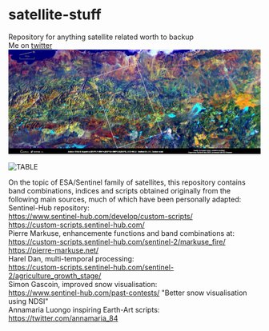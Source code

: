 # satellite-stuff
Repository for anything satellite related worth to backup  
Me on [ twitter](https://twitter.com/sergioajv1/status/1270061454306263045?s=20)  
![Andes](https://raw.githubusercontent.com/smaprs/sel_enh_index/master/fig/Andes3400km.jpg)

![TABLE](https://raw.githubusercontent.com/smaprs/satellite-stuff/master/BAND-CONVERSION-TABLE-R1.jpg)


On the topic of ESA/Sentinel family of satellites, this repository contains band combinations, indices and scripts obtained originally from the following main sources, much of which have been personally adapted:  
Sentinel-Hub repository:  
https://www.sentinel-hub.com/develop/custom-scripts/  
https://custom-scripts.sentinel-hub.com/  
Pierre Markuse, enhancemente functions and band combinations at:  
https://custom-scripts.sentinel-hub.com/sentinel-2/markuse_fire/  
https://pierre-markuse.net/  
Harel Dan, multi-temporal processing:  
https://custom-scripts.sentinel-hub.com/sentinel-2/agriculture_growth_stage/  
Simon Gascoin, improved snow visualisation:  
https://www.sentinel-hub.com/past-contests/ "Better snow visualisation using NDSI"  
Annamaria Luongo inspiring Earth-Art scripts:  
https://twitter.com/annamaria_84  
  
